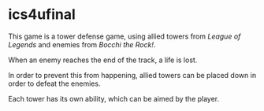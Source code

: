 # ics4ufinal

This game is a tower defense game, using allied towers from *League of Legends* and enemies from *Bocchi the Rock!*. 

When an enemy reaches the end of the track, a life is lost.

In order to prevent this from happening, allied towers can be placed down in order to defeat the enemies.

Each tower has its own ability, which can be aimed by the player.
